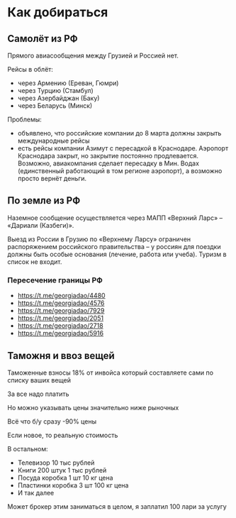 # Как добираться

## Самолёт из РФ
Прямого авиасообщения между Грузией и Россией нет.

Рейсы в облёт:
 * через Армению (Ереван, Гюмри)
 * через Турцию (Стамбул)
 * через Азербайджан (Баку)
 * через Беларусь (Минск)

Проблемы:
 * объявлено, что российские компании до 8 марта должны закрыть международные рейсы
 * есть рейсы компании Азимут с пересадкой в Краснодаре. Аэропорт Краснодара закрыт, но закрытие постоянно продлевается. Возможно, авиакомпания сделает пересадку в Мин. Водах (единственный работающий в том регионе аэропорт), а возможно просто вернёт деньги.  

## По земле из РФ
Наземное сообщение осуществляется через МАПП «Верхний Ларс» – «Дариали (Казбеги)».

Выезд из России в Грузию по «Верхнему Ларсу» ограничен распоряжением российского правительства – у россиян для поездки должны быть особые основания (лечение, работа или учеба). Туризм в список не входит.

### Пересечение границы РФ
* https://t.me/georgiadao/4480
* https://t.me/georgiadao/4576
* https://t.me/georgiadao/7929
* https://t.me/georgiadao/2051
* https://t.me/georgiadao/2718
* https://t.me/georgiadao/5916

## Таможня и ввоз вещей
Таможенные взносы 18% от инвойса который составляете сами по списку ваших вещей

За все надо платить

Но можно указывать цены значительно ниже рыночных

Всё что б/у сразу -90% цены 

Если новое, то реальную стоимость 
 
В остальном:
* Телевизор 10 тыс рублей
* Книги 200 штук 1 тыс рублей
* Посуда коробка 1 шт 10 кг цена
* Пластинки коробка 3 шт 100 кг цена
* И так далее

Может брокер этим заниматься в целом, я заплатил 100 лари за услугу
